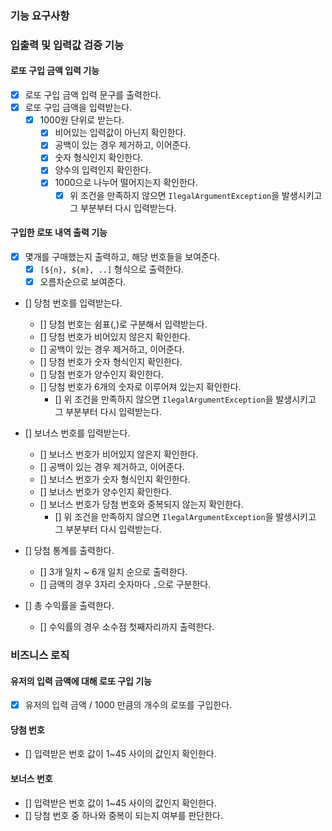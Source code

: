 ### 기능 요구사항

### 입출력 및 입력값 검증 기능

#### 로또 구입 금액 입력 기능

- [x] 로또 구입 금액 입력 문구를 출력한다.
- [x] 로또 구입 금액을 입력받는다.
    - [x] 1000원 단위로 받는다.
        - [x] 비어있는 입력값이 아닌지 확인한다.
        - [x] 공백이 있는 경우 제거하고, 이어준다.
        - [x] 숫자 형식인지 확인한다.
        - [x] 양수의 입력인지 확인한다.
        - [x] 1000으로 나누어 떨어지는지 확인한다.
            - [x] 위 조건을 만족하지 않으면 `IlegalArgumentException`을 발생시키고 그 부분부터 다시 입력받는다.

#### 구입한 로또 내역 출력 기능

- [x] 몇개를 구매했는지 출력하고, 해당 번호들을 보여준다.
    - [x] `[${n}, ${m}, ..]` 형식으로 출력한다.
    - [x] 오름차순으로 보여준다.

- [] 당첨 번호를 입력받는다.
    - [] 당첨 번호는 쉼표(,)로 구분해서 입력받는다.
    - [] 당첨 번호가 비어있지 않은지 확인한다.
    - [] 공백이 있는 경우 제거하고, 이어준다.
    - [] 당첨 번호가 숫자 형식인지 확인한다.
    - [] 당첨 번호가 양수인지 확인한다.
    - [] 당첨 번호가 6개의 숫자로 이루어져 있는지 확인한다.
        - [] 위 조건을 만족하지 않으면 `IlegalArgumentException`을 발생시키고 그 부분부터 다시 입력받는다.

- [] 보너스 번호를 입력받는다.
    - [] 보너스 번호가 비어있지 않은지 확인한다.
    - [] 공백이 있는 경우 제거하고, 이어준다.
    - [] 보너스 번호가 숫자 형식인지 확인한다.
    - [] 보너스 번호가 양수인지 확인한다.
    - [] 보너스 번호가 당첨 번호와 중복되지 않는지 확인한다.
        - [] 위 조건을 만족하지 않으면 `IlegalArgumentException`을 발생시키고 그 부분부터 다시 입력받는다.

- [] 당첨 통계를 출력한다.
    - [] 3개 일치 ~ 6개 일치 순으로 출력한다.
    - [] 금액의 경우 3자리 숫자마다 `,`으로 구분한다.

- [] 총 수익률을 출력한다.
    - [] 수익률의 경우 소수점 첫째자리까지 출력한다.

### 비즈니스 로직

#### 유저의 입력 금액에 대해 로또 구입 기능

- [x] 유저의 입력 금액 / 1000 만큼의 개수의 로또를 구입한다.

#### 당첨 번호

- [] 입력받은 번호 값이 1~45 사이의 값인지 확인한다.

#### 보너스 번호

- [] 입력받은 번호 값이 1~45 사이의 값인지 확인한다.
- [] 당첨 번호 중 하나와 중복이 되는지 여부를 판단한다.